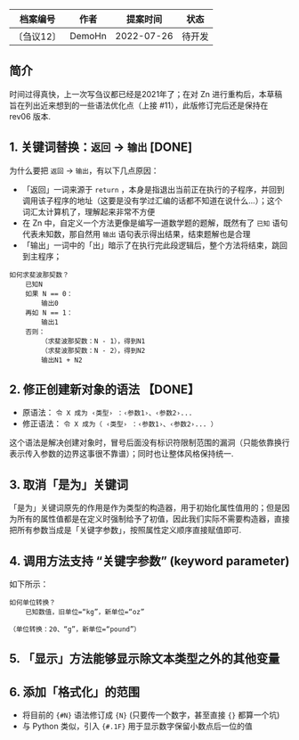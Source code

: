 | 档案编号| 作者| 提案时间 | 状态 |
|:----:|:----:|:----:|:----:|
|〔刍议12〕| DemoHn | 2022-07-26 | 待开发 |

## 简介

时间过得真快，上一次写刍议都已经是2021年了；在对 Zn 进行重构后，本草稿旨在列出近来想到的一些语法优化点（上接 #11），此版修订完后还是保持在 rev06 版本.

## 1. 关键词替换：`返回` -> `输出` [DONE]

为什么要把 `返回` -> `输出`，有以下几点原因：
  - 「返回」一词来源于 `return` ，本身是指退出当前正在执行的子程序，并回到调用该子程序的地址（这要是没有学过汇编的话都不知道在说什么...）；这个词汇太计算机了，理解起来非常不方便
  - 在 Zn 中，自定义一个方法更像是编写一道数学题的题解，既然有了 `已知` 语句代表未知数，那自然用 `输出` 语句表示得出结果，结束题解也是合理
  - 「输出」一词中的「出」暗示了在执行完此段逻辑后，整个方法将结束，跳回到主程序；


```zn
如何求斐波那契数？
    已知N
    如果 N == 0：
        输出0
    再如 N == 1：
        输出1
    否则：        
        （求斐波那契数：N - 1），得到N1
        （求斐波那契数：N - 2），得到N2        
        输出N1 + N2
```  
 
## 2. 修正创建新对象的语法 【DONE】

- 原语法： `令 X 成为 ‹类型› ：‹参数1›、‹参数2›...`
- 修正语法： `令 X 成为（ ‹类型› ：‹参数1›、‹参数2›... ）`

这个语法是解决创建对象时，冒号后面没有标识符限制范围的漏洞（只能依靠换行表示传入参数的边界这事很不靠谱）；同时也让整体风格保持统一.

## 3. 取消「是为」关键词

「是为」关键词原先的作用是作为类型的构造器，用于初始化属性值用的；但是因为所有的属性值都是在定义时强制给予了初值，因此我们实际不需要构造器，直接把所有参数当成是「关键字参数」，按照属性定义顺序直接赋值即可.

## 4. 调用方法支持 “关键字参数” (keyword parameter)


如下所示：

```zn
如何单位转换？
    已知数值，旧单位=“kg”，新单位=“oz”

（单位转换：20、“g”，新单位=“pound”）
```

## 5. 「显示」方法能够显示除文本类型之外的其他变量

## 6. 添加「格式化」的范围

  - 将目前的 `{#N}` 语法修订成 `{N}` (只要传一个数字，甚至直接 `{}` 都算一个坑)
  - 与 Python 类似，引入 `{#.1F}` 用于显示数字保留小数点后一位的值